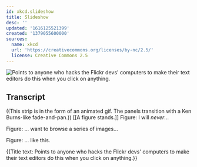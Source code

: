 ```yaml
---
id: xkcd.slideshow
title: Slideshow
desc: ''
updated: '1616125521399'
created: '1379055600000'
sources:
  name: xkcd
  url: 'https://creativecommons.org/licenses/by-nc/2.5/'
  license: Creative Commons 2.5
---
```

![Points to anyone who hacks the Flickr devs' computers to make their text editors do this when you click on anything.](https://imgs.xkcd.com/comics/slideshow.gif)

## Transcript
((This strip is in the form of an animated gif. The panels transition with a Ken Burns-like fade-and-pan.))
[[A figure stands.]]
Figure: I will *never*...

Figure: ... want to browse a series of images...

Figure: ... like this. 

{{Title text: Points to anyone who hacks the Flickr devs' computers to make their text editors do this when you click on anything.}}
